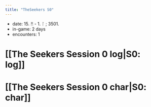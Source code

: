 ```yaml
---
title: "TheSeekers S0"
---
```

- date: 15. ᛗ - 1. ᛚ ; 3501. 
- in-game: 2 days
- encounters: 1 
# [[The Seekers Session 0 log|S0: log]]
# [[The Seekers Session 0 char|S0: char]]